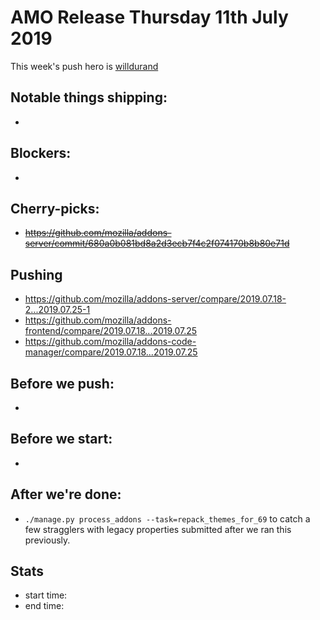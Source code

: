 # AMO Release Thursday 11th July 2019

This week's push hero is [willdurand](https://github.com/willdurand)

## Notable things shipping:

*

## Blockers:

*

## Cherry-picks:

* ~~https://github.com/mozilla/addons-server/commit/680a0b081bd8a2d3ecb7f4c2f074170b8b80e71d~~

## Pushing

- https://github.com/mozilla/addons-server/compare/2019.07.18-2...2019.07.25-1
- https://github.com/mozilla/addons-frontend/compare/2019.07.18...2019.07.25
- https://github.com/mozilla/addons-code-manager/compare/2019.07.18...2019.07.25

## Before we push:

* 

## Before we start:

*

## After we're done:
* `./manage.py process_addons --task=repack_themes_for_69` to catch a few stragglers with legacy properties submitted after we ran this previously.

## Stats

- start time:
- end time:
